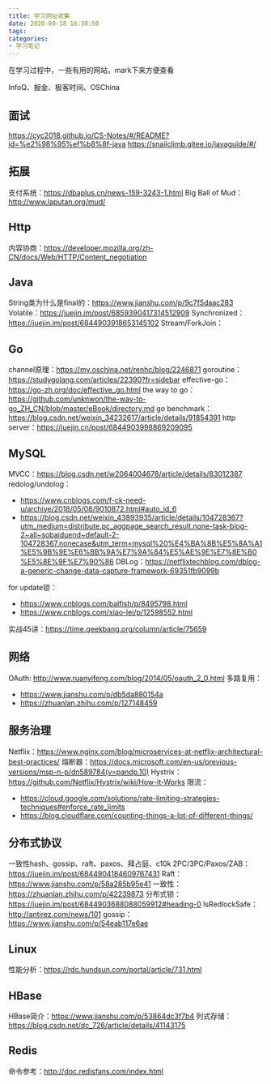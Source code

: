 ```yaml
---
title: 学习网址收集
date: 2020-09-18 16:30:50
tags:
categories:
- 学习笔记
---
```

在学习过程中，一些有用的网站，mark下来方便查看
<!-- more -->
InfoQ、掘金、极客时间、OSChina

## 面试
https://cyc2018.github.io/CS-Notes/#/README?id=%e2%98%95%ef%b8%8f-java
https://snailclimb.gitee.io/javaguide/#/

## 拓展
支付系统：https://dbaplus.cn/news-159-3243-1.html
Big Ball of Mud：http://www.laputan.org/mud/

## Http
内容协商：https://developer.mozilla.org/zh-CN/docs/Web/HTTP/Content_negotiation

## Java
String类为什么是final的：https://www.jianshu.com/p/9c7f5daac283
Volatile：https://juejin.im/post/6859390417314512909
Synchronized：https://juejin.im/post/6844903918653145102
Stream/ForkJoin：

## Go
channel原理：https://my.oschina.net/renhc/blog/2246871
goroutine：https://studygolang.com/articles/22390?fr=sidebar
effective-go：https://go-zh.org/doc/effective_go.html
the way to go：https://github.com/unknwon/the-way-to-go_ZH_CN/blob/master/eBook/directory.md
go benchmark：https://blog.csdn.net/weixin_34232617/article/details/91854391
http server：https://juejin.cn/post/6844903998869209095

## MySQL
MVCC：https://blog.csdn.net/w2064004678/article/details/83012387
redolog/undolog：
* https://www.cnblogs.com/f-ck-need-u/archive/2018/05/08/9010872.html#auto_id_6
* https://blog.csdn.net/weixin_43893935/article/details/104728367?utm_medium=distribute.pc_aggpage_search_result.none-task-blog-2~all~sobaiduend~default-2-104728367.nonecase&utm_term=mysql%20%E4%BA%8B%E5%8A%A1%E5%9B%9E%E6%BB%9A%E7%9A%84%E5%AE%9E%E7%8E%B0%E5%8E%9F%E7%90%86
DBLog：https://netflixtechblog.com/dblog-a-generic-change-data-capture-framework-69351fb9099b

for update锁：
* https://www.cnblogs.com/balfish/p/8495798.html
* https://www.cnblogs.com/xiao-lei/p/12598552.html

实战45讲：https://time.geekbang.org/column/article/75659

## 网络
OAuth: http://www.ruanyifeng.com/blog/2014/05/oauth_2_0.html
多路复用：
* https://www.jianshu.com/p/db5da880154a
* https://zhuanlan.zhihu.com/p/127148459

## 服务治理
Netflix：https://www.nginx.com/blog/microservices-at-netflix-architectural-best-practices/
熔断器：https://docs.microsoft.com/en-us/previous-versions/msp-n-p/dn589784(v=pandp.10)
Hystrix：https://github.com/Netflix/Hystrix/wiki/How-it-Works
限流：
* https://cloud.google.com/solutions/rate-limiting-strategies-techniques#enforce_rate_limits
* https://blog.cloudflare.com/counting-things-a-lot-of-different-things/

## 分布式协议
一致性hash、gossip、raft、paxos、拜占庭、c10k
2PC/3PC/Paxos/ZAB：https://juejin.im/post/6844904184609767431
Raft：https://www.jianshu.com/p/58a285b95e41
一致性：https://zhuanlan.zhihu.com/p/42239873
分布式锁：https://juejin.im/post/6844903688088059912#heading-0
IsRedlockSafe：http://antirez.com/news/101
gossip：https://www.jianshu.com/p/54eab117e6ae

## Linux
性能分析：https://rdc.hundsun.com/portal/article/731.html

## HBase
HBase简介：https://www.jianshu.com/p/53864dc3f7b4
列式存储：https://blog.csdn.net/dc_726/article/details/41143175

## Redis
命令参考：http://doc.redisfans.com/index.html